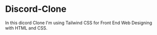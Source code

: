 # Discord-Clone
In this dicord Clone I'm using Tailwind CSS for Front End Web Designing with HTML and CSS.
